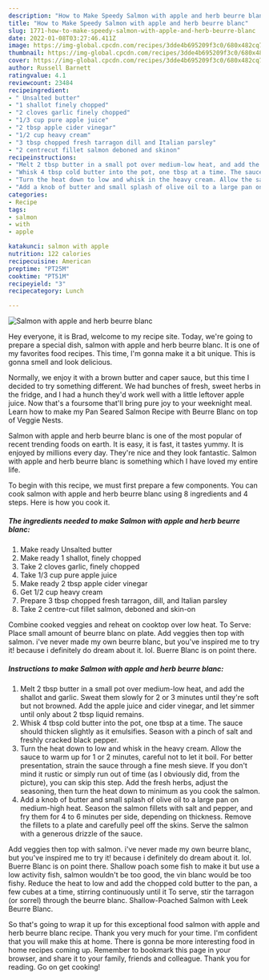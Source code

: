 ```yaml
---
description: "How to Make Speedy Salmon with apple and herb beurre blanc"
title: "How to Make Speedy Salmon with apple and herb beurre blanc"
slug: 1771-how-to-make-speedy-salmon-with-apple-and-herb-beurre-blanc
date: 2022-01-08T03:27:46.411Z
image: https://img-global.cpcdn.com/recipes/3dde4b695209f3c0/680x482cq70/salmon-with-apple-and-herb-beurre-blanc-recipe-main-photo.jpg
thumbnail: https://img-global.cpcdn.com/recipes/3dde4b695209f3c0/680x482cq70/salmon-with-apple-and-herb-beurre-blanc-recipe-main-photo.jpg
cover: https://img-global.cpcdn.com/recipes/3dde4b695209f3c0/680x482cq70/salmon-with-apple-and-herb-beurre-blanc-recipe-main-photo.jpg
author: Russell Barnett
ratingvalue: 4.1
reviewcount: 23484
recipeingredient:
- " Unsalted butter"
- "1 shallot finely chopped"
- "2 cloves garlic finely chopped"
- "1/3 cup pure apple juice"
- "2 tbsp apple cider vinegar"
- "1/2 cup heavy cream"
- "3 tbsp chopped fresh tarragon dill and Italian parsley"
- "2 centrecut fillet salmon deboned and skinon"
recipeinstructions:
- "Melt 2 tbsp butter in a small pot over medium-low heat, and add the shallot and garlic. Sweat them slowly for 2 or 3 minutes until they&#39;re soft but not browned. Add the apple juice and cider vinegar, and let simmer until only about 2 tbsp liquid remains."
- "Whisk 4 tbsp cold butter into the pot, one tbsp at a time. The sauce should thicken slightly as it emulsifies. Season with a pinch of salt and freshly cracked black pepper."
- "Turn the heat down to low and whisk in the heavy cream. Allow the sauce to warm up for 1 or 2 minutes, careful not to let it boil. For better presentation, strain the sauce through a fine mesh sieve. If you don&#39;t mind it rustic or simply run out of time (as I obviously did, from the picture), you can skip this step. Add the fresh herbs, adjust the seasoning, then turn the heat down to minimum as you cook the salmon."
- "Add a knob of butter and small splash of olive oil to a large pan on medium-high heat. Season the salmon fillets with salt and pepper, and fry them for 4 to 6 minutes per side, depending on thickness. Remove the fillets to a plate and carefully peel off the skins. Serve the salmon with a generous drizzle of the sauce."
categories:
- Recipe
tags:
- salmon
- with
- apple

katakunci: salmon with apple 
nutrition: 122 calories
recipecuisine: American
preptime: "PT25M"
cooktime: "PT51M"
recipeyield: "3"
recipecategory: Lunch

---
```



![Salmon with apple and herb beurre blanc](https://img-global.cpcdn.com/recipes/3dde4b695209f3c0/680x482cq70/salmon-with-apple-and-herb-beurre-blanc-recipe-main-photo.jpg)

Hey everyone, it is Brad, welcome to my recipe site. Today, we're going to prepare a special dish, salmon with apple and herb beurre blanc. It is one of my favorites food recipes. This time, I'm gonna make it a bit unique. This is gonna smell and look delicious.

Normally, we enjoy it with a brown butter and caper sauce, but this time I decided to try something different. We had bunches of fresh, sweet herbs in the fridge, and I had a hunch they&#39;d work well with a little leftover apple juice. Now that&#39;s a foursome that&#39;ll bring pure joy to your weeknight meal. Learn how to make my Pan Seared Salmon Recipe with Beurre Blanc on top of Veggie Nests.

Salmon with apple and herb beurre blanc is one of the most popular of recent trending foods on earth. It is easy, it is fast, it tastes yummy. It is enjoyed by millions every day. They're nice and they look fantastic. Salmon with apple and herb beurre blanc is something which I have loved my entire life.


To begin with this recipe, we must first prepare a few components. You can cook salmon with apple and herb beurre blanc using 8 ingredients and 4 steps. Here is how you cook it.

<!--inarticleads1-->

##### The ingredients needed to make Salmon with apple and herb beurre blanc:

1. Make ready  Unsalted butter
1. Make ready 1 shallot, finely chopped
1. Take 2 cloves garlic, finely chopped
1. Take 1/3 cup pure apple juice
1. Make ready 2 tbsp apple cider vinegar
1. Get 1/2 cup heavy cream
1. Prepare 3 tbsp chopped fresh tarragon, dill, and Italian parsley
1. Take 2 centre-cut fillet salmon, deboned and skin-on


Combine cooked veggies and reheat on cooktop over low heat. To Serve: Place small amount of beurre blanc on plate. Add veggies then top with salmon. i&#39;ve never made my own beurre blanc, but you&#39;ve inspired me to try it! because i definitely do dream about it. lol. Buerre Blanc is on point there. 

<!--inarticleads2-->

##### Instructions to make Salmon with apple and herb beurre blanc:

1. Melt 2 tbsp butter in a small pot over medium-low heat, and add the shallot and garlic. Sweat them slowly for 2 or 3 minutes until they&#39;re soft but not browned. Add the apple juice and cider vinegar, and let simmer until only about 2 tbsp liquid remains.
1. Whisk 4 tbsp cold butter into the pot, one tbsp at a time. The sauce should thicken slightly as it emulsifies. Season with a pinch of salt and freshly cracked black pepper.
1. Turn the heat down to low and whisk in the heavy cream. Allow the sauce to warm up for 1 or 2 minutes, careful not to let it boil. For better presentation, strain the sauce through a fine mesh sieve. If you don&#39;t mind it rustic or simply run out of time (as I obviously did, from the picture), you can skip this step. Add the fresh herbs, adjust the seasoning, then turn the heat down to minimum as you cook the salmon.
1. Add a knob of butter and small splash of olive oil to a large pan on medium-high heat. Season the salmon fillets with salt and pepper, and fry them for 4 to 6 minutes per side, depending on thickness. Remove the fillets to a plate and carefully peel off the skins. Serve the salmon with a generous drizzle of the sauce.


Add veggies then top with salmon. i&#39;ve never made my own beurre blanc, but you&#39;ve inspired me to try it! because i definitely do dream about it. lol. Buerre Blanc is on point there. Shallow poach some fish to make it but use a low activity fish, salmon wouldn&#39;t be too good, the vin blanc would be too fishy. Reduce the heat to low and add the chopped cold butter to the pan, a few cubes at a time, stirring continuously until it To serve, stir the tarragon (or sorrel) through the beurre blanc. Shallow-Poached Salmon with Leek Beurre Blanc. 

So that's going to wrap it up for this exceptional food salmon with apple and herb beurre blanc recipe. Thank you very much for your time. I'm confident that you will make this at home. There is gonna be more interesting food in home recipes coming up. Remember to bookmark this page in your browser, and share it to your family, friends and colleague. Thank you for reading. Go on get cooking!
